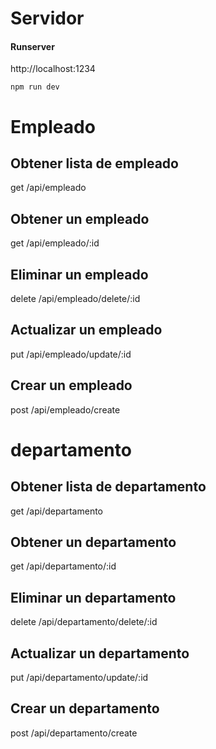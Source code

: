 # Servidor

#### Runserver
http://localhost:1234
```
npm run dev
```


# Empleado
## Obtener lista de empleado
get /api/empleado

## Obtener un empleado
get /api/empleado/:id

## Eliminar un empleado
delete /api/empleado/delete/:id

## Actualizar un empleado
put /api/empleado/update/:id 

## Crear un empleado
post /api/empleado/create


# departamento

## Obtener lista de departamento
get /api/departamento

## Obtener un departamento
get /api/departamento/:id 

## Eliminar un departamento
delete /api/departamento/delete/:id 

## Actualizar un departamento
put /api/departamento/update/:id

## Crear un departamento
post /api/departamento/create


